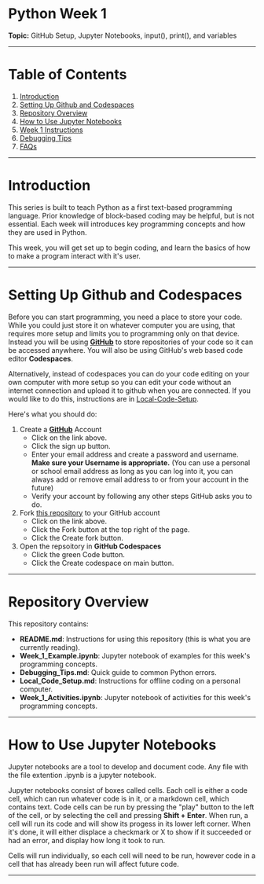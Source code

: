 # Python Week 1

**Topic:** GitHub Setup, Jupyter Notebooks, input(), print(), and variables

---

# Table of Contents

1. [Introduction](#introduction)
2. [Setting Up Github and Codespaces](#setting-up-github-and-codespaces)
3. [Repository Overview](#repository-overview)
4. [How to Use Jupyter Notebooks](#how-to-use-jupyter-notebooks)
5. [Week 1 Instructions](#week-1-instructions)
6. [Debugging Tips](#debugging-tips)
7. [FAQs](#faqs)

---

# Introduction

This series is built to teach Python as a first text-based programming language. Prior knowledge of block-based coding may be helpful, but is not essential. Each week will introduces key programming concepts and how they are used in Python.

This week, you will get set up to begin coding, and learn the basics of how to make a program interact with it's user.

---

# Setting Up Github and Codespaces

Before you can start programming, you need a place to store your code. While you could just store it on whatever computer you are using, that requires more setup and limits you to programming only on that device. Instead you will be using **[GitHub](https://github.com)** to store repositories of your code so it can be accessed anywhere. You will also be using GitHub's web based code editor **Codespaces**.

Alternatively, instead of codespaces you can do your code editing on your own computer with more setup so you can edit your code without an internet connection and upload it to github when you are connected. If you would like to do this, instructions are in [Local-Code-Setup](local_code_setup.md).

Here's what you should do:

1. Create a **[GitHub](https://github.com)** Account
    - Click on the link above.
    - Click the sign up button.
    - Enter your email address and create a password and username. **Make sure your Username is appropriate.** (You can use a personal or school email address as long as you can log into it, you can always add or remove email address to or from your account in the future) 
    - Verify your account by following any other steps GitHub asks you to do.
2. Fork [this repository](https://github.com/GhostZman/PythonWeek1) to your GitHub account
    - Click on the link above.
    - Click the Fork button at the top right of the page.
    - Click the Create fork button.
3. Open the repsoitory in **GitHub Codespaces**
    - Click the green Code button.
    - Click the Create codespace on main button.

---

# Repository Overview

This repository contains:
 - **README.md**: Instructions for using this repository (this is what you are currently reading).
 - **Week_1_Example.ipynb**: Jupyter notebook of examples for this week's programming concepts.
 - **Debugging_Tips.md**: Quick guide to common Python errors.
 - **Local_Code_Setup.md**: Instructions for offline coding on a personal computer.
 - **Week_1_Activities.ipynb**: Jupyter notebook of activities for this week's programming concepts.

---

# How to Use Jupyter Notebooks

Jupyter notebooks are a tool to develop and document code. Any file with the file extention .ipynb is a jupyter notebook.

Jupyter notebooks consist of boxes called cells. Each cell is either a code cell, which can run whatever code is in it, or a markdown cell, which contains text. Code cells can be run by pressing the "play" button to the left of the cell, or by selecting the cell and pressing **Shift + Enter**. When run, a cell will run its code and will show its progess in its lower left corner. When it's done, it will either displace a checkmark or X to show if it succeeded or had an error, and display how long it took to run.

Cells will run individually, so each cell will need to be run, however code in a cell that has already been run will affect future code.

---